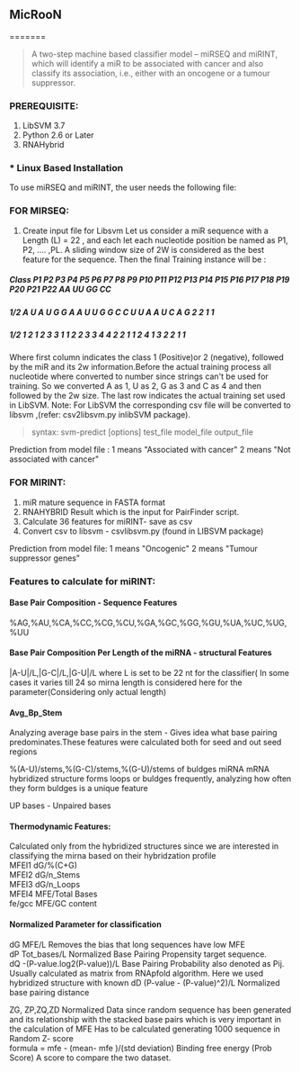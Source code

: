 ## MicRooN
=======

> A two-step machine based classifier model – miRSEQ and miRINT, which will identify a miR to be associated with cancer and also classify its association, i.e., either with an oncogene or a tumour suppressor.


### PREREQUISITE:
1. LibSVM 3.7
2. Python 2.6 or Later
3. RNAHybrid

### * Linux Based Installation
To use miRSEQ and miRINT, the user needs the following file:


### FOR MIRSEQ:
1. Create input file for Libsvm
Let us consider a miR sequence with a Length (L) = 22 , and each let each nucleotide position be named as P1, P2, .... ,PL.  A sliding window size of 2W is considered as the best feature for the sequence. Then the final Training instance will be :

##### Class   P1  P2  P3  P4  P5  P6  P7  P8  P9  P10 P11 P12 P13 P14 P15 P16 P17 P18 P19 P20 P21 P22 AA  UU  GG  CC
##### 1/2     A   U   A   U   G   G   A   A   U   U   G   G   C   C   U   U   A   A   U   C   A   G   2   2   1   1
##### 1/2     1   2   1   2   3   3   1   1   2   2   3   3   4   4   2   2   1   1   2   4   1   3   2   2   1   1

Where first column indicates the class 1 (Positive)or 2 (negative), followed by the miR and its 2w information.Before the actual training process all nucleotide where converted to number since strings can't be used for training. So we converted A as 1, U as 2, G as 3 and C as 4 and then followed by the 2w size. The last row indicates the actual training set used in LibSVM. Note: For LibSVM the corresponding csv file will be converted to libsvm ,(refer: csv2libsvm.py inlibSVM package). 

> syntax: svm-predict [options] test_file model_file output_file

Prediction from model file :    1 means "Associated with cancer"
                                2 means "Not associated with cancer"

### FOR MIRINT:

1. miR mature sequence in FASTA format
2. RNAHYBRID Result which is the input for PairFinder script.
3. Calculate 36 features for miRINT- save as csv
4. Convert csv to libsvm - csvlibsvm.py (found in LIBSVM package)

Prediction from model file:     1 means "Oncogenic"
                                2 means "Tumour suppressor genes"
                                
### Features to calculate for miRINT:
#### Base Pair Composition - Sequence Features													
%AG,%AU,%CA,%CC,%CG,%CU,%GA,%GC,%GG,%GU,%UA,%UC,%UG,%UU

#### Base Pair Composition Per Length of the miRNA - structural Features			
|A-U|/L,|G-C|/L,|G-U|/L	
where L is set to be 22 nt for  the classifier( In some cases it varies till 24 so mirna length is considered here for the parameter(Considering only actual length)		

#### Avg_Bp_Stem 
Analyzing average base pairs in the stem - Gives idea what base pairing predominates.These features were calculated both for seed and out seed regions	

%(A-U)/stems,%(G-C)/stems,%(G-U)/stems
of buldges miRNA mRNA hybridized structure forms loops or buldges frequently, analyzing how often they form buldges is a unique feature		

UP bases - Unpaired bases

#### Thermodynamic Features: 
Calculated only from the hybridized structures since we are interested in classifying the mirna based on their hybridzation profile			
MFEI1	dG/%(C+G)		
MFEI2	dG/n_Stems		
MFEI3	dG/n_Loops		
MFEI4	MFE/Total Bases		
fe/gcc	MFE/GC content		

#### Normalized Parameter for classification		
dG	MFE/L	Removes the bias that long sequences have low MFE	
dP	Tot_bases/L	Normalized Base Pairing Propensity  target sequence.	
dQ	-(P-value.log2(P-value))/L	Base Pairing Probability also denoted as Pij. Usually calculated as matrix from RNApfold algorithm. Here we used hybridized structure with known
dD	(P-value - (P-value)^2)/L	Normalized base pairing distance	

ZG, ZP,ZQ,ZD 
Normalized Data since random sequence has been generated and its relationship with the stacked base pairs which is very important in the calculation of MFE	Has to be calculated generating 1000 sequence in Random	
Z- score	
formula = mfe - (mean- mfe )/(std deviation)	Binding free energy (Prob Score)	A score to compare the two dataset.
